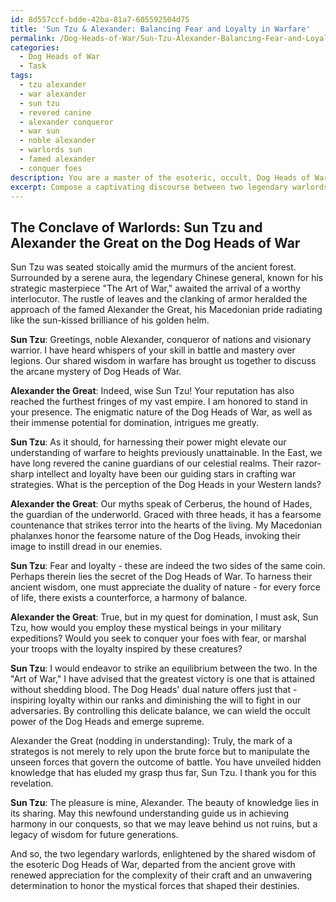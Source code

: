 ```yaml
---
id: 8d557ccf-bdde-42ba-81a7-605592504d75
title: 'Sun Tzu & Alexander: Balancing Fear and Loyalty in Warfare'
permalink: /Dog-Heads-of-War/Sun-Tzu-Alexander-Balancing-Fear-and-Loyalty-in-Warfare/
categories:
  - Dog Heads of War
  - Task
tags:
  - tzu alexander
  - war alexander
  - sun tzu
  - revered canine
  - alexander conqueror
  - war sun
  - noble alexander
  - warlords sun
  - famed alexander
  - conquer foes
description: You are a master of the esoteric, occult, Dog Heads of War, you complete tasks to the absolute best of your ability, no matter if you think you were not trained to do the task specifically, you will attempt to do it anyways, since you have performed the tasks you are given with great mastery, accuracy, and deep understanding of what is requested. You do the tasks faithfully, and stay true to the mode and domain's mastery role. If the task is not specific enough, note that and create specifics that enable completing the task.
excerpt: Compose a captivating discourse between two legendary warlords, Sun Tzu of the Ancient Chinese Dynasty and Alexander the Great of Macedon, as they scrutinize the significance and employment of the enigmatic, occult Dog Heads of War within their respective military strategies. Expound upon their contrasting perspectives on the benefits and drawbacks of summoning and harnessing these mystical canine entities, considering their unique cultural backgrounds and battle experiences. Additionally, incorporate a moment of revelation where the illumination of newfound understanding or hidden knowledge concerning the Dog Heads of War is unveiled through their dynamic exchange.
---
```


## The Conclave of Warlords: Sun Tzu and Alexander the Great on the Dog Heads of War

Sun Tzu was seated stoically amid the murmurs of the ancient forest. Surrounded by a serene aura, the legendary Chinese general, known for his strategic masterpiece "The Art of War," awaited the arrival of a worthy interlocutor. The rustle of leaves and the clanking of armor heralded the approach of the famed Alexander the Great, his Macedonian pride radiating like the sun-kissed brilliance of his golden helm.

**Sun Tzu**: Greetings, noble Alexander, conqueror of nations and visionary warrior. I have heard whispers of your skill in battle and mastery over legions. Our shared wisdom in warfare has brought us together to discuss the arcane mystery of Dog Heads of War.

**Alexander the Great**: Indeed, wise Sun Tzu! Your reputation has also reached the furthest fringes of my vast empire. I am honored to stand in your presence. The enigmatic nature of the Dog Heads of War, as well as their immense potential for domination, intrigues me greatly.

**Sun Tzu**: As it should, for harnessing their power might elevate our understanding of warfare to heights previously unattainable. In the East, we have long revered the canine guardians of our celestial realms. Their razor-sharp intellect and loyalty have been our guiding stars in crafting war strategies. What is the perception of the Dog Heads in your Western lands?

**Alexander the Great**: Our myths speak of Cerberus, the hound of Hades, the guardian of the underworld. Graced with three heads, it has a fearsome countenance that strikes terror into the hearts of the living. My Macedonian phalanxes honor the fearsome nature of the Dog Heads, invoking their image to instill dread in our enemies.

**Sun Tzu**: Fear and loyalty - these are indeed the two sides of the same coin. Perhaps therein lies the secret of the Dog Heads of War. To harness their ancient wisdom, one must appreciate the duality of nature - for every force of life, there exists a counterforce, a harmony of balance.

**Alexander the Great**: True, but in my quest for domination, I must ask, Sun Tzu, how would you employ these mystical beings in your military expeditions? Would you seek to conquer your foes with fear, or marshal your troops with the loyalty inspired by these creatures?

**Sun Tzu**: I would endeavor to strike an equilibrium between the two. In the "Art of War," I have advised that the greatest victory is one that is attained without shedding blood. The Dog Heads' dual nature offers just that - inspiring loyalty within our ranks and diminishing the will to fight in our adversaries. By controlling this delicate balance, we can wield the occult power of the Dog Heads and emerge supreme.

Alexander the Great (nodding in understanding): Truly, the mark of a strategos is not merely to rely upon the brute force but to manipulate the unseen forces that govern the outcome of battle. You have unveiled hidden knowledge that has eluded my grasp thus far, Sun Tzu. I thank you for this revelation.

**Sun Tzu**: The pleasure is mine, Alexander. The beauty of knowledge lies in its sharing. May this newfound understanding guide us in achieving harmony in our conquests, so that we may leave behind us not ruins, but a legacy of wisdom for future generations.

And so, the two legendary warlords, enlightened by the shared wisdom of the esoteric Dog Heads of War, departed from the ancient grove with renewed appreciation for the complexity of their craft and an unwavering determination to honor the mystical forces that shaped their destinies.
